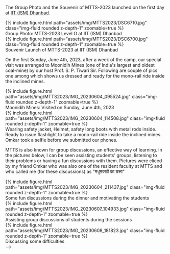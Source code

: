 <!-- ---
layout: post
title: Two weeks at ICT Mumbai for the MTTS-2024 Summer Program.
date: 2024-05-20 
# 16:11:00-0400
inline: false
related_posts: false
description: MTTS-2024 ICT Mumbai camp picture gallery
tags: #formatting images
categories: #sample-posts
thumbnail: assets/img/DSC6710.jpg
---
<!-- This is an example post with image galleries. -->
The Group Photo and the Souvenir of MTTS-2023 launched on the first day at [IIT (ISM) Dhanbad](https://www.iitism.ac.in/).

<div class="row mt-3">
    <div class="col-sm mt-3 mt-md-0">
        {% include figure.html path="assets/img/MTTS2023/DSC6710.jpg" class="img-fluid rounded z-depth-1" zoomable=true %}
        <div class="caption">
            Group Photo: MTTS-2023 Level O at IIT (ISM) Dhanbad
        </div>
    </div>
    <div class="col-sm mt-3 mt-md-0">
        {% include figure.html path="assets/img/MTTS2023/DSC6700.jpg" class="img-fluid rounded z-depth-1" zoomable=true %}
        <div class="caption">
            Souvenir Launch of MTTS-2023 at IIT (ISM) Dhanbad
        </div>
    </div>
</div>
<!-- <div class="caption">
    A simple, elegant caption looks good between image rows, after each row, or doesn't have to be there at all.
</div> -->

<!-- Images can be made zoomable.
Simply add `data-zoomable` to `<img>` tags that you want to make zoomable. -->

On the first Sunday, June 4th, 2023, after a week of the camp, our special visit was arranged to Moonidih Mines (one of India's largest and oldest coal-mine) by our host Prof. S. P. Tiwari Sir. Following are couple of pics one among which shows us dressed and ready for the mono-rail ride inside the inclined mines.

<div class="row mt-3">
    <div class="col-sm mt-3 mt-md-0">
        {% include figure.html path="assets/img/MTTS2023/IMG_20230604_095524.jpg" class="img-fluid rounded z-depth-1" zoomable=true %}
        <div class="caption">
            Moonidih Mines: Visited on Sunday, June 4th, 2023
        </div>
    </div>
    <div class="col-sm mt-3 mt-md-0">
        {% include figure.html path="assets/img/MTTS2023/IMG_20230604_114508.jpg" class="img-fluid rounded z-depth-1" zoomable=true %}
        <div class="caption">
            Wearing safety jacket, Helmet, safety long boots with metal rods inside. Ready to issue flashlight to take a mono-rail ride inside the inclined mines. Omkar took a selfie before we submitted our phones.
        </div>
    </div>
</div>

MTTS is also known for group discussions, an effective way of learning. In the pictures below, I can be seen assisting students' groups, listening to their problems or having a fun discussions with them. Pictures were cliced by my friend Omkar who was also one of the resident faculty at MTTS and who called me (for these discussions) as "मधुमक्खी का छत्ता"

<div class="row mt-3">
    <div class="col-sm mt-3 mt-md-0">
        {% include figure.html path="assets/img/MTTS2023/IMG_20230604_211437.jpg" class="img-fluid rounded z-depth-1" zoomable=true %}
        <div class="caption">
            Some fun discussions during the dinner and motivating the students
        </div>
    </div>
    <div class="col-sm mt-3 mt-md-0">
        {% include figure.html path="assets/img/MTTS2023/IMG_20230607_104933.jpg" class="img-fluid rounded z-depth-1" zoomable=true %}
        <div class="caption">
            Assisting group discussions of students during the sessions
        </div>
    </div>
    <div class="col-sm mt-3 mt-md-0">
        {% include figure.html path="assets/img/MTTS2023/IMG_20230608_181823.jpg" class="img-fluid rounded z-depth-1" zoomable=true %}
        <div class="caption">
            Discussing some difficulties
        </div>
    </div>
</div> -->
